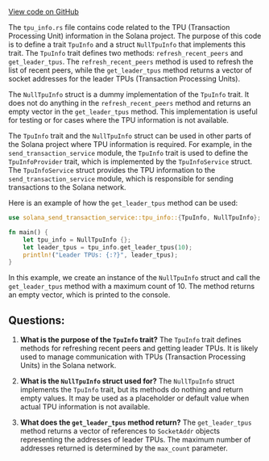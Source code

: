 
[View code on GitHub](https://github.com/solana-labs/solana/blob/master/send-transaction-service/src/tpu_info.rs)

The `tpu_info.rs` file contains code related to the TPU (Transaction Processing Unit) information in the Solana project. The purpose of this code is to define a trait `TpuInfo` and a struct `NullTpuInfo` that implements this trait. The `TpuInfo` trait defines two methods: `refresh_recent_peers` and `get_leader_tpus`. The `refresh_recent_peers` method is used to refresh the list of recent peers, while the `get_leader_tpus` method returns a vector of socket addresses for the leader TPUs (Transaction Processing Units).

The `NullTpuInfo` struct is a dummy implementation of the `TpuInfo` trait. It does not do anything in the `refresh_recent_peers` method and returns an empty vector in the `get_leader_tpus` method. This implementation is useful for testing or for cases where the TPU information is not available.

The `TpuInfo` trait and the `NullTpuInfo` struct can be used in other parts of the Solana project where TPU information is required. For example, in the `send_transaction_service` module, the `TpuInfo` trait is used to define the `TpuInfoProvider` trait, which is implemented by the `TpuInfoService` struct. The `TpuInfoService` struct provides the TPU information to the `send_transaction_service` module, which is responsible for sending transactions to the Solana network.

Here is an example of how the `get_leader_tpus` method can be used:

```rust
use solana_send_transaction_service::tpu_info::{TpuInfo, NullTpuInfo};

fn main() {
    let tpu_info = NullTpuInfo {};
    let leader_tpus = tpu_info.get_leader_tpus(10);
    println!("Leader TPUs: {:?}", leader_tpus);
}
```

In this example, we create an instance of the `NullTpuInfo` struct and call the `get_leader_tpus` method with a maximum count of 10. The method returns an empty vector, which is printed to the console.
## Questions: 
 1. **What is the purpose of the `TpuInfo` trait?**
The `TpuInfo` trait defines methods for refreshing recent peers and getting leader TPUs. It is likely used to manage communication with TPUs (Transaction Processing Units) in the Solana network.

2. **What is the `NullTpuInfo` struct used for?**
The `NullTpuInfo` struct implements the `TpuInfo` trait, but its methods do nothing and return empty values. It may be used as a placeholder or default value when actual TPU information is not available.

3. **What does the `get_leader_tpus` method return?**
The `get_leader_tpus` method returns a vector of references to `SocketAddr` objects representing the addresses of leader TPUs. The maximum number of addresses returned is determined by the `max_count` parameter.